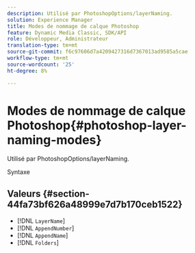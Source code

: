 ```yaml
---
description: Utilisé par PhotoshopOptions/layerNaming.
solution: Experience Manager
title: Modes de nommage de calque Photoshop
feature: Dynamic Media Classic, SDK/API
role: Développeur, Administrateur
translation-type: tm+mt
source-git-commit: f6c97606d7a4209427316d7367013ad9585a5cae
workflow-type: tm+mt
source-wordcount: '25'
ht-degree: 8%

---
```



# Modes de nommage de calque Photoshop{#photoshop-layer-naming-modes}

Utilisé par PhotoshopOptions/layerNaming.

Syntaxe

## Valeurs {#section-44fa73bf626a48999e7d7b170ceb1522}

* [!DNL `LayerName`]
* [!DNL `AppendNumber`]
* [!DNL `AppendName`]
* [!DNL `Folders`]

